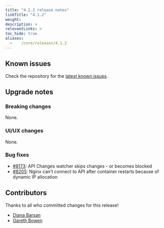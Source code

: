 ```yaml
---
title: "4.1.2 release notes"
linkTitle: "4.1.2"
weight:
description: >
relevantLinks: >
toc_hide: true
aliases:
  -    /core/releases/4.1.2
---
```


## Known issues

Check the repository for the [latest known issues](https://github.com/medic/cht-core/issues?q=is%3Aissue+label%3A%22Affects%3A+4.1.2%22).

## Upgrade notes

### Breaking changes

None.

### UI/UX changes

None.

### Bug fixes

- [#8173](https://github.com/medic/cht-core/issues/8173): API Changes watcher skips changes - or becomes blocked
- [#8205](https://github.com/medic/cht-core/issues/8205): Nginx can't connect to API after container restarts because of dynamic IP allocation


## Contributors

Thanks to all who committed changes for this release!

- [Diana Barsan](https://github.com/dianabarsan)
- [Gareth Bowen](https://github.com/garethbowen)

